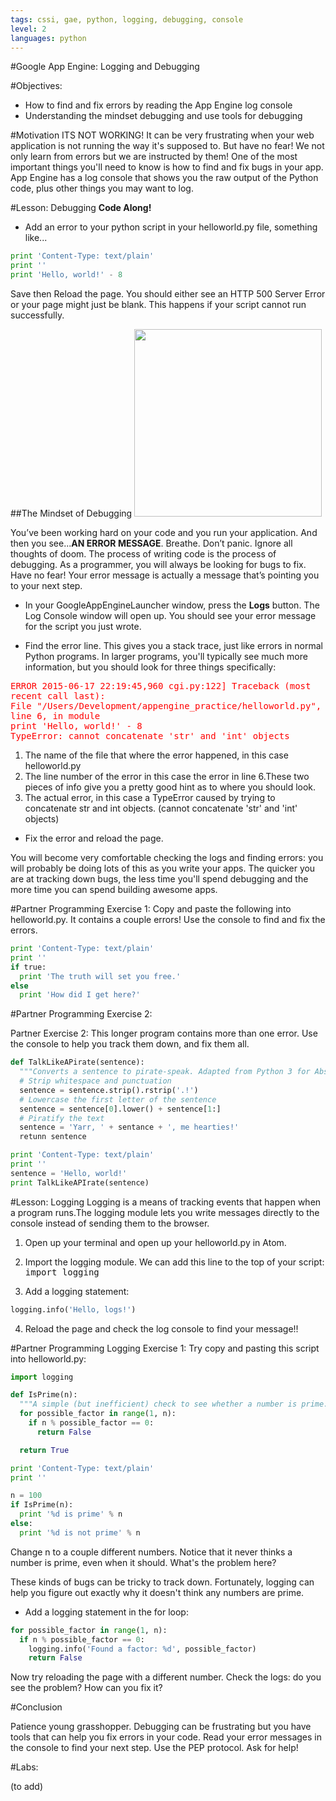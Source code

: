 ```yaml
---
tags: cssi, gae, python, logging, debugging, console
level: 2
languages: python
---
```


#Google App Engine: Logging and Debugging

#Objectives:

+ How to find and fix errors by reading the App Engine log console
+ Understanding the mindset debugging and use tools for debugging

#Motivation
ITS NOT WORKING! It can be very frustrating when your web application is not running the way it's supposed to. But have no fear! We not only learn from errors but we are instructed by them!
One of the most important things you'll need to know is how to find and fix bugs in your app. App Engine has a log console that shows you the raw output of the Python code, plus other things you may want to log.

#Lesson: Debugging
**Code Along!**
+ Add an error to your python script in your helloworld.py file, something like...

```python
print 'Content-Type: text/plain'
print ''
print 'Hello, world!' - 8
```
Save then Reload the page. You should either see an HTTP 500 Server Error or your page might just be blank. This happens if your script cannot run successfully.

##The Mindset of Debugging
<img src="http://collectskin.com/wp-content/uploads/2010/07/killbug.png" width="300px">

You’ve been working hard on your code and you run your application. And then you see...**AN ERROR MESSAGE**. Breathe. Don’t panic. Ignore all thoughts of doom. The process of writing code is the process of debugging. As a programmer, you will always be looking for bugs to fix. Have no fear! Your error message is actually a message that’s pointing you to your next step.

+ In your GoogleAppEngineLauncher window, press the **Logs** button. The Log Console window will open up. You should see your error message for the script you just wrote.

+ Find the error line. This gives you a stack trace, just like errors in normal Python programs. In larger programs, you'll typically see much more information, but you should look for three things specifically:

<kbd style="color:red">ERROR    2015-06-17 22:19:45,960 cgi.py:122] Traceback (most recent call last):</br>
  File "/Users/Development/appengine_practice/helloworld.py", line 6, in module</br>
    print 'Hello, world!' - 8</br>
TypeError: cannot concatenate 'str' and 'int' objects</kbd>

1. The name of the file that where the error happened, in this case helloworld.py
2. The line number of the error in this case the error in line 6.These two pieces of info give you a pretty good hint as to where you should look.
3. The actual error, in this case a TypeError caused by trying to concatenate str and int objects. (cannot concatenate 'str' and 'int' objects)


+ Fix the error and reload the page.

You will become very comfortable checking the logs and finding errors: you will probably be doing lots of this as you write your apps. The quicker you are at tracking down bugs, the less time you'll spend debugging and the more time you can spend building awesome apps.


#Partner Programming Exercise 1:
Copy and paste the following into helloworld.py. It contains a couple errors! Use the console to find and fix the errors.

```python
print 'Content-Type: text/plain'
print ''
if true:
  print 'The truth will set you free.'
else
  print 'How did I get here?'
```

#Partner Programming Exercise 2:

Partner Exercise 2: This longer program contains more than one error. Use the console to help you track them down, and fix them all.
```python
def TalkLikeAPirate(sentence):
  """Converts a sentence to pirate-speak. Adapted from Python 3 for Absolute Beginners: http://www.google.com/books?id=sQGFIX_0xCUC&pg=PA242"""
  # Strip whitespace and punctuation
  sentence = sentence.strip().rstrip('.!')
  # Lowercase the first letter of the sentence
  sentence = sentence[0].lower() + sentence[1:]
  # Piratify the text
  sentence = 'Yarr, ' + sentance + ', me hearties!'
  retunn sentence

print 'Content-Type: text/plain'
print ''
sentence = 'Hello, world!'
print TalkLikeAPIrate(sentence)
```

#Lesson: Logging
Logging is a means of tracking events that happen when a program runs.The logging module lets you write messages directly to the console instead of sending them to the browser.

1. Open up your terminal and open up your helloworld.py in Atom.

2. Import the logging module. We can add this line to the top of your script:  <kbd>import logging</kbd>

3. Add a logging statement:
```python
logging.info('Hello, logs!')
```
4. Reload the page and check the log console to find your message!!

#Partner Programming Logging Exercise 1:
Try copy and pasting this script into helloworld.py:
```python
import logging

def IsPrime(n):
  """A simple (but inefficient) check to see whether a number is prime."""
  for possible_factor in range(1, n):
    if n % possible_factor == 0:
      return False

  return True

print 'Content-Type: text/plain'
print ''

n = 100
if IsPrime(n):
  print '%d is prime' % n
else:
  print '%d is not prime' % n
```
Change n to a couple different numbers. Notice that it never thinks a number is prime, even when it should. What's the problem here?

These kinds of bugs can be tricky to track down. Fortunately, logging can help you figure out exactly why it doesn't think any numbers are prime.

+ Add a logging statement in the for loop:
```python
for possible_factor in range(1, n):
  if n % possible_factor == 0:
    logging.info('Found a factor: %d', possible_factor)
    return False
```
Now try reloading the page with a different number. Check the logs: do you see the problem? How can you fix it?

#Conclusion

Patience young grasshopper. Debugging can be frustrating but you have tools that can help you fix errors in your code. Read your error messages in the console to find your next step. Use the PEP protocol. Ask for help!

#Labs:

(to add)
